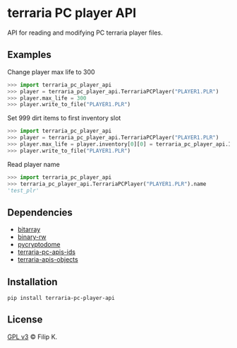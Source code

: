 # terraria PC player API

API for reading and modifying PC terraria player files.

## Examples

Change player max life to 300
```python
>>> import terraria_pc_player_api
>>> player = terraria_pc_player_api.TerrariaPCPlayer("PLAYER1.PLR")
>>> player.max_life = 300
>>> player.write_to_file("PLAYER1.PLR")
```

Set 999 dirt items to first inventory slot
```python
>>> import terraria_pc_player_api
>>> player = terraria_pc_player_api.TerrariaPCPlayer("PLAYER1.PLR")
>>> player.max_life = player.inventory[0][0] = terraria_pc_player_api.Item(2, 999, 0)
>>> player.write_to_file("PLAYER1.PLR")
```

Read player name
```python
>>> import terraria_pc_player_api
>>> terraria_pc_player_api.TerrariaPCPlayer("PLAYER1.PLR").name
'test_plr'
```

## Dependencies

* [bitarray](https://github.com/ilanschnell/bitarray)
* [binary-rw](https://gitlab.com/fkwilczek/binary-rw)
* [pycryptodome](https://github.com/Legrandin/pycryptodome/)
* [terraria-pc-apis-ids](https://gitlab.com/fkwilczek/terraria-pc-apis-ids)
* [terraria-apis-objects](https://gitlab.com/fkwilczek/terraria-apis-objects)

## Installation
```
pip install terraria-pc-player-api
```

## License

[GPL v3](LICENSE) © Filip K.
